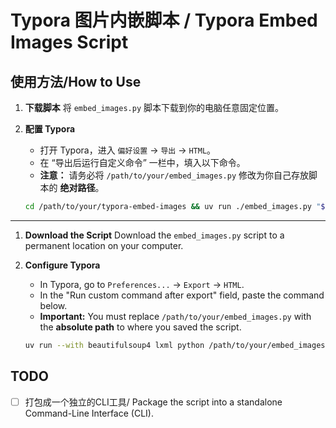 # Typora 图片内嵌脚本 / Typora Embed Images Script

## 使用方法/How to Use
1.  **下载脚本**
    将 `embed_images.py` 脚本下载到你的电脑任意固定位置。

2.  **配置 Typora**
    -   打开 Typora，进入 `偏好设置` -> `导出` -> `HTML`。
    -   在 “导出后运行自定义命令” 一栏中，填入以下命令。
    -   **注意：** 请务必将 `/path/to/your/embed_images.py` 修改为你自己存放脚本的 **绝对路径**。

    ```bash
    cd /path/to/your/typora-embed-images && uv run ./embed_images.py "${outputPath}"  "${currentFolder}"
    ```
---
1.  **Download the Script**
    Download the `embed_images.py` script to a permanent location on your computer.

2.  **Configure Typora**
    -   In Typora, go to `Preferences...` -> `Export` -> `HTML`.
    -   In the "Run custom command after export" field, paste the command below.
    -   **Important:** You must replace `/path/to/your/embed_images.py` with the **absolute path** to where you saved the script.

    ```bash
    uv run --with beautifulsoup4 lxml python /path/to/your/embed_images.py "${outputPath}" "${fileDir}"
    ```


## TODO
- [ ] 打包成一个独立的CLI工具/ Package the script into a standalone Command-Line Interface (CLI).